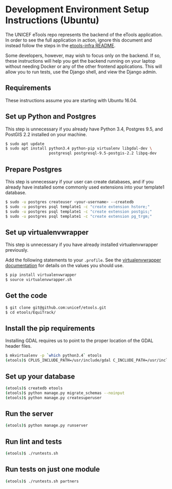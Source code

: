 Development Environment Setup Instructions (Ubuntu)
===================================================

The UNICEF eTools repo represents the backend of the eTools application. In order to see the full
application in action, ignore this document and instead follow the steps in the [etools-infra
README](https://github.com/unicef/etools-infra#etools-backend-infrastructure-configuration).

Some developers, however, may wish to focus only on the backend. If so, these instructions will help
you get the backend running on your laptop without needing Docker or any of the other frontend
applications. This will allow you to run tests, use the Django shell, and view the Django admin.

Requirements
------------

These instructions assume you are starting with Ubuntu 16.04.

Set up Python and Postgres
--------------------------

This step is unnecessary if you already have Python 3.4, Postgres 9.5, and PostGIS 2.2 installed on
your machine.

```bash
$ sudo apt update
$ sudo apt install python3.4 python-pip virtualenv libgdal-dev \
                   postgresql postgresql-9.5-postgis-2.2 libpq-dev
```

Prepare Postgres
----------------

This step is unnecessary if your user can create databases, and if you already
have installed some commonly used extensions into your template1 database.

```bash
$ sudo -u postgres createuser <your-username> --createdb
$ sudo -u postgres psql template1 -c "create extension hstore;"
$ sudo -u postgres psql template1 -c "create extension postgis;"
$ sudo -u postgres psql template1 -c "create extension pg_trgm;"
```

Set up virtualenvwrapper
------------------------

This step is unnecessary if you have already installed virtualenvwrapper previously.

Add the following statements to your `.profile`. See the [virtualenvwrapper
documentation](https://virtualenvwrapper.readthedocs.io/en/latest/install.html#shell-startup-file)
for details on the values you should use.

```bash
$ pip install virtualenvwrapper
$ source virtualenvwrapper.sh
```

Get the code
------------

```bash
$ git clone git@github.com:unicef/etools.git
$ cd etools/EquiTrack/
```

Install the pip requirements
----------------------------

Installing GDAL requires us to point to the proper location of the GDAL header files.

```bash
$ mkvirtualenv -p `which python3.4` etools
(etools)$ CPLUS_INCLUDE_PATH=/usr/include/gdal C_INCLUDE_PATH=/usr/include/gdal pip install -r requirements/local.txt
```

Set up your database
--------------------

```bash
(etools)$ createdb etools
(etools)$ python manage.py migrate_schemas --noinput
(etools)$ python manage.py createsuperuser
```

Run the server
--------------

```bash
(etools)$ python manage.py runserver
```

Run lint and tests
------------------

```bash
(etools)$ ./runtests.sh
```

Run tests on just one module
----------------------------

```bash
(etools)$ ./runtests.sh partners
```
